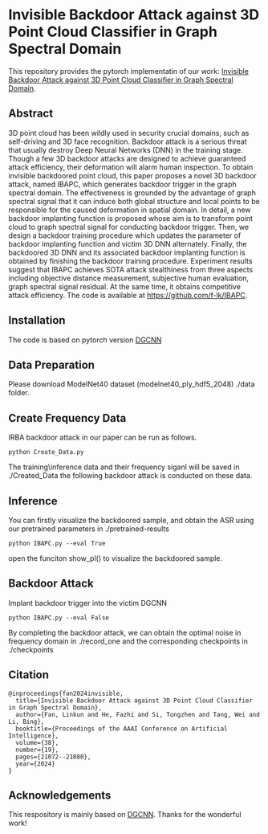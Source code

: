 # Invisible Backdoor Attack against 3D Point Cloud Classifier in Graph Spectral Domain
This repository provides the pytorch implementatin of our work: [Invisible Backdoor Attack against 3D Point Cloud Classifier in Graph Spectral Domain](https://ojs.aaai.org/index.php/AAAI/article/view/30099).

## Abstract

3D point cloud has been wildly used in security crucial domains, such as self-driving and 3D face recognition. Backdoor attack is a serious threat that usually destroy Deep Neural Networks (DNN) in the training stage. Though a few 3D backdoor attacks are designed to achieve guaranteed attack efficiency, their deformation will alarm human inspection. To obtain invisible backdoored point cloud, this paper proposes a novel 3D backdoor attack, named IBAPC, which generates backdoor trigger in the graph spectral domain. The effectiveness is grounded by the advantage of graph spectral signal that it can induce both global structure and local points to be responsible for the caused deformation in spatial domain. In detail, a new backdoor implanting function is proposed whose aim is to transform point cloud to graph spectral signal for conducting backdoor trigger. Then, we design a backdoor training procedure which updates the parameter of backdoor implanting function and victim 3D DNN alternately. Finally, the backdoored 3D DNN and its associated backdoor implanting function is obtained by finishing the backdoor training procedure. Experiment results suggest that IBAPC achieves SOTA attack stealthiness from three aspects including objective distance measurement, subjective human evaluation, graph spectral signal residual. At the same time, it obtains competitive attack efficiency. The code is available at https://github.com/f-lk/IBAPC.



## Installation

The code is based on pytorch version [DGCNN](https://github.com/WangYueFt/dgcnn/tree/master/pytorch)


## Data Preparation

Please download ModelNet40 dataset (modelnet40_ply_hdf5_2048) ./data folder.

## Create Frequency Data

IRBA backdoor attack in our paper can be run as follows. 

```shell
python Create_Data.py
```
The training\inference data and their frequency siganl will be saved in ./Created_Data the following backdoor attack is conducted on these data. 

## Inference

You can firstly visualize the backdoored sample, and obtain the ASR using our pretrained parameters in ./pretrained-results
```shell
python IBAPC.py --eval True
```
open the funciton show_pl() to visualize the backdoored sample.
## Backdoor Attack

Implant backdoor trigger into the victim DGCNN

```shell
python IBAPC.py --eval False
```

By completing the backdoor attack, we can obtain the optimal noise in frequency domain in ./record_one and the corresponding checkpoints in ./checkpoints

## Citation

```
@inproceedings{fan2024invisible,
  title={Invisible Backdoor Attack against 3D Point Cloud Classifier in Graph Spectral Domain},
  author={Fan, Linkun and He, Fazhi and Si, Tongzhen and Tang, Wei and Li, Bing},
  booktitle={Proceedings of the AAAI Conference on Artificial Intelligence},
  volume={38},
  number={19},
  pages={21072--21080},
  year={2024}
}
```

## Acknowledgements

This respository is mainly based on [DGCNN](https://github.com/WangYueFt/dgcnn/tree/master/pytorch). Thanks for the wonderful work!
